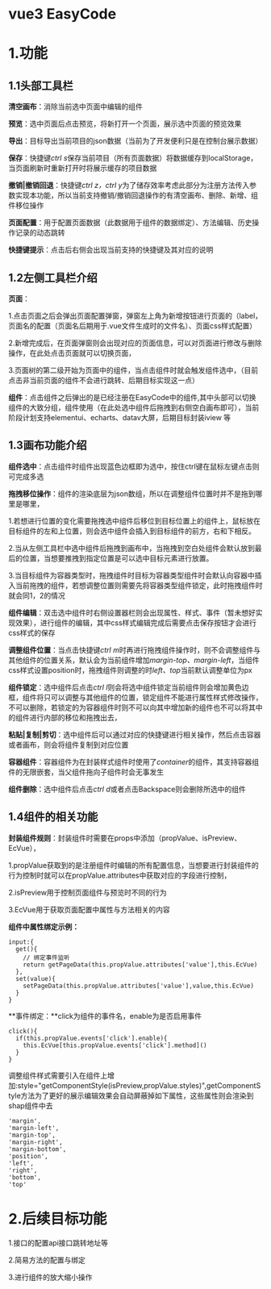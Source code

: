 # vue3 EasyCode 

# 1.功能

## 1.1头部工具栏

**清空画布**：消除当前选中页面中编辑的组件

**预览**：选中页面后点击预览，将新打开一个页面，展示选中页面的预览效果

**导出**：目标导出当前项目的json数据（当前为了开发便利只是在控制台展示数据）

**保存**：快捷键*ctrl s*保存当前项目（所有页面数据）将数据缓存到localStorage，当页面刷新时重新打开时将展示缓存的项目数据

**撤销|撤销回退**：快捷键*ctrl z，ctrl y*为了储存效率考虑此部分为注册方法传入参数实现本功能，所以当前支持撤销/撤销回退操作的有清空画布、删除、新增、组件移位操作

**页面配置**：用于配置页面数据（此数据用于组件的数据绑定）、方法编辑、历史操作记录的动态跳转

**快捷键提示**：点击后右侧会出现当前支持的快捷键及其对应的说明

## 1.2左侧工具栏介绍

**页面**：

1.点击页面之后会弹出页面配置弹窗，弹窗左上角为新增按钮进行页面的（label，页面名的配置（页面名后期用于.vue文件生成时的文件名）、页面css样式配置）

2.新增完成后，在页面弹窗则会出现对应的页面信息，可以对页面进行修改与删除操作，在此处点击页面就可以切换页面，

3.页面树的第二级开始为页面中的组件，当点击组件时就会触发组件选中，（目前点击非当前页面的组件不会进行跳转、后期目标实现这一点）

**组件**：点击组件之后弹出的是已经注册在EasyCode中的组件,其中头部可以切换组件的大致分组，组件使用（在此处选中组件后拖拽到右侧空白画布即可），当前阶段计划支持elementui、echarts、datav大屏，后期目标封装iview 等

## 1.3画布功能介绍

**组件选中**：点击组件时组件出现蓝色边框即为选中，按住ctrl键在鼠标左键点击则可完成多选

**拖拽移位操作**：组件的渲染底层为json数组，所以在调整组件位置时并不是拖到哪里是哪里，

1.若想进行位置的变化需要拖拽选中组件后移位到目标位置上的组件上，鼠标放在目标组件的左和上位置，则会选中组件会插入到目标组件的前方，右和下相反。

2.当从左侧工具栏中选中组件后拖拽到画布中，当拖拽到空白处组件会默认放到最后的位置，当想要推拽到指定位置是可以选中目标元素进行放置。

3.当目标组件为容器类型时，拖拽组件时目标为容器类型组件时会默认向容器中插入当前拖拽的组件，若想调整位置则需要先将容器类型组件锁定，此时拖拽组件时就会同1，2的情况

**组件编辑**：双击选中组件时右侧设置器栏则会出现属性、样式、事件（暂未想好实现效果），进行组件的编辑，其中css样式编辑完成后需要点击保存按钮才会进行css样式的保存

**调整组件位置**：当点击快捷键*ctrl m*时再进行拖拽组件操作时，则不会调整组件与其他组件的位置关系，默认会为当前组件增加*margin-top、margin-left*，当组件css样式设置position时，拖拽组件则调整的时*left、top*当前默认调整单位为px

**组件锁定**：选中组件后点击*ctrl l*则会将选中组件锁定当前组件则会增加黄色边框，组件将只可以调整与其他组件的位置，锁定组件不能进行属性样式修改操作，不可以删除，若锁定的为容器组件时则不可以向其中增加新的组件也不可以将其中的组件进行内部的移位和拖拽出去，

**粘贴|复制|剪切**：选中组件后可以通过对应的快捷键进行相关操作，然后点击容器或者画布，则会将组件复制到对应位置

**容器组件**：容器组件为在封装样式组件时使用了*container*的组件，其支持容器组件的无限嵌套，当父组件拖向子组件时会无事发生

**组件删除**：选中组件后点击*ctrl d*或者点击Backspace则会删除所选中的组件

## **1.4组件的相关功能**

**封装组件规则**：封装组件时需要在props中添加（propValue、isPreview、EcVue），

1.propValue获取到的是注册组件时编辑的所有配置信息，当想要进行封装组件的行为控制时就可以在propValue.attributes中获取对应的字段进行控制，

2.isPreview用于控制页面组件与预览时不同的行为

3.EcVue用于获取页面配置中属性与方法相关的内容

**组件中属性绑定示例：**

    input:{
      get(){
        // 绑定事件监听
        return getPageData(this.propValue.attributes['value'],this.EcVue)
      },
      set(value){
        setPageData(this.propValue.attributes['value'],value,this.EcVue)
      }
    }

**事件绑定：**click为组件的事件名，enable为是否启用事件

```
click(){
  if(this.propValue.events['click'].enable){
    this.EcVue[this.propValue.events['click'].method]()
  }
}
```

调整组件样式需要引入在组件上增加:style="getComponentStyle(isPreview,propValue.styles)",getComponentStyle方法为了更好的展示编辑效果会自动屏蔽掉如下属性，这些属性则会渲染到shap组件中去

```
'margin',
'margin-left',
'margin-top',
'margin-right',
'margin-bottom',
'position',
'left',
'right',
'bottom',
'top'
```





# 2.后续目标功能

1.接口的配置api接口跳转地址等

2.简易方法的配置与绑定

3.进行组件的放大缩小操作

